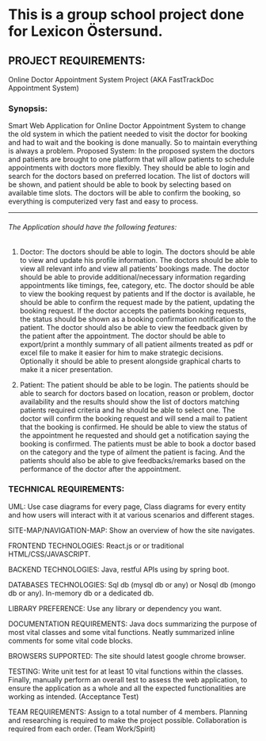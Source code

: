 # This is a group school project done for Lexicon Östersund.

## PROJECT REQUIREMENTS:

Online Doctor Appointment System Project
(AKA FastTrackDoc Appointment System)

### Synopsis:

Smart Web Application for Online Doctor Appointment System to change the old system in which the patient needed to visit the doctor for booking and had to wait and the booking is done manually. So to maintain everything is always a problem.
Proposed System:
In the proposed system the doctors and patients are brought to one platform that will allow patients to schedule appointments with doctors more flexibly. They should be able to login and search for the doctors based on preferred location. The list of doctors will be shown, and patient should be able to book by selecting based on available time slots. The doctors will be able to confirm the booking, so everything is computerized very fast and easy to process.

---

###### The Application should have the following features:

1. Doctor:
   The doctors should be able to login.
   The doctors should be able to view and update his profile information.
   The doctors should be able to view all relevant info and view all patients’ bookings made.
   The doctor should be able to provide additional/necessary information regarding appointments like timings, fee, category, etc.
   The doctor should be able to view the booking request by patients and If the doctor is available, he should be able to confirm the request made by the patient, updating the booking request.
   If the doctor accepts the patients booking requests, the status should be shown as a booking confirmation notification to the patient.
   The doctor should also be able to view the feedback given by the patient after the appointment.
   The doctor should be able to export/print a monthly summary of all patient ailments treated as pdf or excel file to make it easier for him to make strategic decisions. Optionally it should be able to present alongside graphical charts to make it a nicer presentation.

2. Patient:
   The patient should be able to be login.
   The patients should be able to search for doctors based on location, reason or problem, doctor availability and the results should show the list of doctors matching patients required criteria and he should be able to select one. The doctor will confirm the booking request and will send a mail to patient that the booking is confirmed.
   He should be able to view the status of the appointment he requested and should get a notification saying the booking is confirmed.
   The patients must be able to book a doctor based on the category and the type of ailment the patient is facing.
   And the patients should also be able to give feedbacks/remarks based on the performance of the doctor after the appointment.

### TECHNICAL REQUIREMENTS:

UML:
Use case diagrams for every page, Class diagrams for every entity and how users will interact with it at various scenarios and different stages.

SITE-MAP/NAVIGATION-MAP:
Show an overview of how the site navigates.

FRONTEND TECHNOLOGIES:
React.js or or traditional HTML/CSS/JAVASCRIPT.

BACKEND TECHNOLOGIES:
Java, restful APIs using by spring boot.

DATABASES TECHNOLOGIES:
Sql db (mysql db or any) or Nosql db (mongo db or any).
In-memory db or a dedicated db.

LIBRARY PREFERENCE:
Use any library or dependency you want.

DOCUMENTATION REQUIREMENTS:
Java docs summarizing the purpose of most vital classes and some vital functions.
Neatly summarized inline comments for some vital code blocks.

BROWSERS SUPPORTED:
The site should latest google chrome browser.

TESTING:
Write unit test for at least 10 vital functions within the classes.
Finally, manually perform an overall test to assess the web application, to ensure the application as a whole and all the expected functionalities are working as intended. (Acceptance Test)

TEAM REQUIREMENTS:
Assign to a total number of 4 members.
Planning and researching is required to make the project possible.
Collaboration is required from each order. (Team Work/Spirit)
